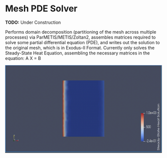 # Mesh PDE Solver

**TODO:** Under Construction

Performs domain decomposition (partitioning of the mesh across multiple processes) via ParMETIS/METIS/Zoltan2,
assembles matrices required to solve some partial differential equation (PDE), and writes out the solution to
the original mesh, which is in Exodus-II Format. Currently only solves the Steady-State Heat Equation, assembling
the necessary matrices in the equation: A X = B

![](media/steady-state-heat-equation.gif)